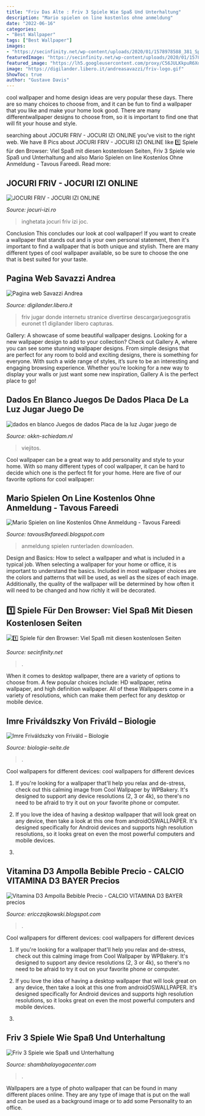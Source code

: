 ```yaml
---
title: "Friv Das Alte : Friv 3 Spiele Wie Spaß Und Unterhaltung"
description: "Mario spielen on line kostenlos ohne anmeldung"
date: "2022-06-16"
categories:
- "Best Wallpaper"
tags: ["Best Wallpaper"]
images:
- "https://secinfinity.net/wp-content/uploads/2020/01/1578978588_381_Spiele-fur-den-Browser-Viel-Spas-mit-diesen-kostenlosen-Seiten.jpg"
featuredImage: "https://secinfinity.net/wp-content/uploads/2020/01/1578978588_381_Spiele-fur-den-Browser-Viel-Spas-mit-diesen-kostenlosen-Seiten.jpg"
featured_image: "https://lh5.googleusercontent.com/proxy/C56JULKkpuR6Xda1BEmfUZwTNCJxXmatd_srTBzFq-1mvxVZ4Knwd-EnC9rVLNciipcFZr_pcgAp-3hnt0s-fmzHhBvKWjE98HjSOY1kHE5-EM12vZdrxZP-f2yk5ecJI1y4=s0-d"
image: "https://digilander.libero.it/andreasavazzi/friv-logo.gif"
ShowToc: true
author: "Gustave Davis"
---
```



cool wallpaper and home design ideas are very popular these days. There are so many choices to choose from, and it can be fun to find a wallpaper that you like and make your home look good. There are many differentwallpaper designs to choose from, so it is important to find one that will fit your house and style.

	

		
searching about JOCURI FRIV - JOCURI IZI ONLINE you've visit to the right web. We have 8 Pics about JOCURI FRIV - JOCURI IZI ONLINE like 1️⃣ Spiele für den Browser: Viel Spaß mit diesen kostenlosen Seiten, Friv 3 Spiele wie Spaß und Unterhaltung and also Mario Spielen on line Kostenlos Ohne Anmeldung - Tavous Fareedi. Read more:
		
    
## JOCURI FRIV - JOCURI IZI ONLINE

<img loading=lazy src="http://www.jocuri-izi.ro/files/img/Inghetata-Rea-2_1412939296.png" onerror="this.onerror=null;this.src='https://tse1.mm.bing.net/th?id=OIP.pCcSETwYrt6GACG4VjY6lAAAAA&amp;pid=15.1';" alt="JOCURI FRIV - JOCURI IZI ONLINE">

_Source: jocuri-izi.ro_

>inghetata jocuri friv izi joc. 

	

Conclusion
This concludes our look at cool wallpaper! If you want to create a wallpaper that stands out and is your own personal statement, then it's important to find a wallpaper that is both unique and stylish. There are many different types of cool wallpaper available, so be sure to choose the one that is best suited for your taste.

    
## Pagina Web Savazzi Andrea

<img loading=lazy src="https://digilander.libero.it/andreasavazzi/friv-logo.gif" onerror="this.onerror=null;this.src='https://tse2.mm.bing.net/th?id=OIP.tVAoVm_Y302x6c8oh8J1iAHaFu&amp;pid=15.1';" alt="Pagina web Savazzi Andrea">

_Source: digilander.libero.it_

>friv jugar donde internetu stranice divertirse descargarjuegosgratis euronet t1 digilander libero capturas. 

	

Gallery: A showcase of some beautiful wallpaper designs.
Looking for a new wallpaper design to add to your collection? Check out Gallery A, where you can see some stunning wallpaper designs. From simple designs that are perfect for any room to bold and exciting designs, there is something for everyone. With such a wide range of styles, it’s sure to be an interesting and engaging browsing experience. Whether you’re looking for a new way to display your walls or just want some new inspiration, Gallery A is the perfect place to go!





	
	
    
## Dados En Blanco Juegos De Dados Placa De La Luz Jugar Juego De

<img loading=lazy src="https://i.blogs.es/21669a/650_1000_the_maze_of_galious/450_1000.png" onerror="this.onerror=null;this.src='https://tse3.mm.bing.net/th?id=OIP.07N4Hml79Fec_-s129ojJAFvCp&amp;pid=15.1';" alt="dados en blanco Juegos de dados Placa de la luz Jugar juego de">

_Source: okkn-schiedam.nl_

>viejitos. 

	

Cool wallpaper can be a great way to add personality and style to your home. With so many different types of cool wallpaper, it can be hard to decide which one is the perfect fit for your home. Here are five of our favorite options for cool wallpaper: 

    
## Mario Spielen On Line Kostenlos Ohne Anmeldung - Tavous Fareedi

<img loading=lazy src="https://lh5.googleusercontent.com/proxy/C56JULKkpuR6Xda1BEmfUZwTNCJxXmatd_srTBzFq-1mvxVZ4Knwd-EnC9rVLNciipcFZr_pcgAp-3hnt0s-fmzHhBvKWjE98HjSOY1kHE5-EM12vZdrxZP-f2yk5ecJI1y4=s0-d" onerror="this.onerror=null;this.src='https://tse1.mm.bing.net/th?id=OIP.G5jroySftsG-_jp2R9mIfwAAAA&amp;pid=15.1';" alt="Mario Spielen on line Kostenlos Ohne Anmeldung - Tavous Fareedi">

_Source: tavous9xfareedi.blogspot.com_

>anmeldung spielen runterladen downloaden. 

	

Design and Basics: How to select a wallpaper and what is included in a typical job.
When selecting a wallpaper for your home or office, it is important to understand the basics. Included in most wallpaper choices are the colors and patterns that will be used, as well as the sizes of each image. Additionally, the quality of the wallpaper will be determined by how often it will need to be changed and how richly it will be decorated.

    
## 1️⃣ Spiele Für Den Browser: Viel Spaß Mit Diesen Kostenlosen Seiten

<img loading=lazy src="https://secinfinity.net/wp-content/uploads/2020/01/1578978588_381_Spiele-fur-den-Browser-Viel-Spas-mit-diesen-kostenlosen-Seiten.jpg" onerror="this.onerror=null;this.src='https://tse2.mm.bing.net/th?id=OIP.6oLaTYmjLoaHmdcOaV1AvgHaEW&amp;pid=15.1';" alt="1️⃣ Spiele für den Browser: Viel Spaß mit diesen kostenlosen Seiten">

_Source: secinfinity.net_

>. 

	

When it comes to desktop wallpaper, there are a variety of options to choose from. A few popular choices include: HD wallpaper, retina wallpaper, and high definition wallpaper. All of these Wallpapers come in a variety of resolutions, which can make them perfect for any desktop or mobile device. 

    
## Imre Friváldszky Von Friváld – Biologie

<img loading=lazy src="https://upload.wikimedia.org/wikipedia/commons/thumb/f/fe/Imre_Frivaldszky.JPG/300px-Imre_Frivaldszky.JPG" onerror="this.onerror=null;this.src='https://tse2.mm.bing.net/th?id=OIP.W_CYXWaLKcsdm9IdFXzDQwAAAA&amp;pid=15.1';" alt="Imre Friváldszky von Friváld – Biologie">

_Source: biologie-seite.de_

>. 

	

Cool wallpapers for different devices:
cool wallpapers for different devices 

1. If you're looking for a wallpaper that'll help you relax and de-stress, check out this calming image from Cool Wallpaper by WPBakery. It's designed to support any device resolutions (2, 3 or 4k), so there's no need to be afraid to try it out on your favorite phone or computer.

2. If you love the idea of having a desktop wallpaper that will look great on any device, then take a look at this one from androidOSWALLPAPER. It's designed specifically for Android devices and supports high resolution resolutions, so it looks great on even the most powerful computers and mobile devices.

3.

    
## Vitamina D3 Ampolla Bebible Precio - CALCIO VITAMINA D3 BAYER Precios

<img loading=lazy src="https://primetech.mx/521-tm_thickbox_default/vitamina-d3.jpg" onerror="this.onerror=null;this.src='https://tse3.mm.bing.net/th?id=OIP.r8Tu48Ys8rcVaMQpIHBP-AHaHa&amp;pid=15.1';" alt="Vitamina D3 Ampolla Bebible Precio - CALCIO VITAMINA D3 BAYER precios">

_Source: ericczajkowski.blogspot.com_

>. 

	

Cool wallpapers for different devices:
cool wallpapers for different devices 

1. If you're looking for a wallpaper that'll help you relax and de-stress, check out this calming image from Cool Wallpaper by WPBakery. It's designed to support any device resolutions (2, 3 or 4k), so there's no need to be afraid to try it out on your favorite phone or computer.

2. If you love the idea of having a desktop wallpaper that will look great on any device, then take a look at this one from androidOSWALLPAPER. It's designed specifically for Android devices and supports high resolution resolutions, so it looks great on even the most powerful computers and mobile devices.

3.

    
## Friv 3 Spiele Wie Spaß Und Unterhaltung

<img loading=lazy src="https://static.filehorse.com/screenshots-web/online-games/friv-screenshot-01.jpg" onerror="this.onerror=null;this.src='https://tse3.mm.bing.net/th?id=OIP.irovCqWqdQf9JNnzRoQZJAHaER&amp;pid=15.1';" alt="Friv 3 Spiele wie Spaß und Unterhaltung">

_Source: shambhalayogacenter.com_

>. 

	



Wallpapers are a type of photo wallpaper that can be found in many different places online. They are any type of image that is put on the wall and can be used as a background image or to add some Personality to an office.

